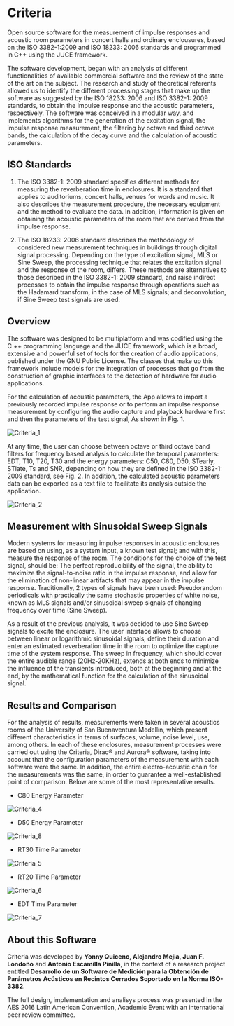 # Criteria
Open source software for the measurement of impulse responses and acoustic room parameters in concert halls and ordinary enclousures, based on the ISO 3382-1:2009 and ISO 18233: 2006 standards and programmed in C++ using the JUCE framework.

The software development, began with an analysis of different functionalities of available commercial software and the review of the state of the art on the subject. The research and study of theoretical referents allowed us to identify the different processing stages that make up the software as suggested by the ISO 18233: 2006 and ISO 3382-1: 2009 standards, to obtain the impulse response and the acoustic parameters, respectively. The software was conceived in a modular way, and implements algorithms for the generation of the excitation signal, the impulse response measurement, the filtering by octave and third octave bands, the calculation of the decay curve and the calculation of acoustic parameters.

## ISO Standards
1. The ISO 3382-1: 2009 standard specifies different methods for measuring the reverberation time in enclosures. It is a standard that applies to auditoriums, concert halls, venues for words and music. It also describes the measurement procedure, the necessary equipment and the method to evaluate the data. In addition, information is given on obtaining the acoustic parameters of the room that are derived from the impulse response.

2. The ISO 18233: 2006 standard describes the methodology of considered new measurement techniques in buildings through digital signal processing. Depending on the type of excitation signal, MLS or Sine Sweep, the processing technique that relates the excitation signal and the response of the room, differs. These methods are alternatives to those described in the ISO 3382-1: 2009 standard, and raise indirect processes to obtain the impulse response through operations such as the Hadamard transform, in the case of MLS signals; and deconvolution, if Sine Sweep test signals are used.

## Overview
The software was designed to be multiplatform and was codified using the C ++ programming language and the JUCE framework, which is a broad, extensive and powerful set of tools for the creation of audio applications, published under the GNU Public License. The classes that make up this framework include models for the integration of processes that go from the construction of graphic interfaces to the detection of hardware for audio applications.

For the calculation of acoustic parameters, the App allows to import a previously recorded impulse response or to perform an impulse response measurement by configuring the audio capture and playback hardware first and then the parameters of the test signal, As shown in Fig. 1. 

![Criteria_1](https://github.com/AntonioEscamilla/images-in-readMe/blob/master/Criteria/Criteria_1.png)

At any time, the user can choose between octave or third octave band filters for frequency based analysis to calculate the temporal parameters: EDT, T10, T20, T30 and the energy parameters: C50, C80, D50, STearly, STlate, Ts and SNR, depending on how they are defined in the ISO 3382-1: 2009 standard, see Fig. 2. In addition, the calculated acoustic parameters data can be exported as a text file to facilitate its analysis outside the application.

![Criteria_2](https://github.com/AntonioEscamilla/images-in-readMe/blob/master/Criteria/Criteria_2.png)

## Measurement with Sinusoidal Sweep Signals
Modern systems for measuring impulse responses in acoustic enclosures are based on using, as a system input, a known test signal; and with this, measure the response of the room. The conditions for the choice of the test signal, should be: The perfect reproducibility of the signal, the ability to maximize the signal-to-noise ratio in the impulse response, and allow for the elimination of non-linear artifacts that may appear in the impulse response. Traditionally, 2 types of signals have been used: Pseudorandom periodicals with practically the same stochastic properties of white noise, known as MLS signals and/or sinusoidal sweep signals of changing frequency over time (Sine Sweep).

As a result of the previous analysis, it was decided to use Sine Sweep signals to excite the enclosure. The user interface allows to choose between linear or logarithmic sinusoidal signals, define their duration and enter an estimated reverberation time in the room to optimize the capture time of the system response. The sweep in frequency, which should cover the entire audible range (20Hz-20KHz), extends at both ends to minimize the influence of the transients introduced, both at the beginning and at the end, by the mathematical function for the calculation of the sinusoidal signal.

## Results and Comparison
For the analysis of results, measurements were taken in several acoustics rooms of the University of San Buenaventura Medellín, which present different characteristics in terms of surfaces, volume, noise level, use, among others. In each of these enclosures, measurement processes were carried out using the Criteria, Dirac® and Aurora® software, taking into account that the configuration parameters of the measurement with each software were the same. In addition, the entire electro-acoustic chain for the measurements was the same, in order to guarantee a well-established point of comparison. Below are some of the most representative results.

* C80 Energy Parameter

![Criteria_4](https://github.com/AntonioEscamilla/images-in-readMe/blob/master/Criteria/criteria_4.png)

* D50 Energy Parameter

![Criteria_8](https://github.com/AntonioEscamilla/images-in-readMe/blob/master/Criteria/criteria_8.png)

* RT30 Time Parameter

![Criteria_5](https://github.com/AntonioEscamilla/images-in-readMe/blob/master/Criteria/criteria_5.png)

* RT20 Time Parameter

![Criteria_6](https://github.com/AntonioEscamilla/images-in-readMe/blob/master/Criteria/criteria_6.png)

* EDT Time Parameter

![Criteria_7](https://github.com/AntonioEscamilla/images-in-readMe/blob/master/Criteria/criteria_7.png)

## About this Software
Criteria was developed by  **Yonny Quiceno, Alejandro Mejia, Juan F. Londoño** and **Antonio Escamilla Pinilla**, in the context of a research project entitled **Desarrollo de un Software de Medición para la Obtención de Parámetros Acústicos en Recintos Cerrados Soportado en la Norma ISO-3382**.

The full design, implementation and analisys process was presented in the AES 2016 Latin American Convention, Academic Event with an international peer review committee.
